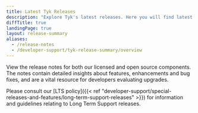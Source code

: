 ```yaml
---
title: Latest Tyk Releases
description: "Explore Tyk's latest releases. Here you will find latest releases and access to docker images and release notes for all our platforms."
diffTitle: true
landingPage: true
layout: release-summary
aliases:
  - /release-notes
  - /developer-support/tyk-release-summary/overview
---
```


View the release notes for both our licensed and open source components. The notes contain detailed insights about features, enhancements and bug fixes, and are a vital resource for developers evaluating upgrades.

Please consult our [LTS policy]({{< ref "developer-support/special-releases-and-features/long-term-support-releases" >}}) for information and guidelines relating to Long Term Support releases.
